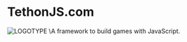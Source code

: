 #                    TethonJS.com
  ![LOGOTYPE](https://tethonjs.com/images/mstile-144x144.png)
  \A framework to build games with JavaScript.
